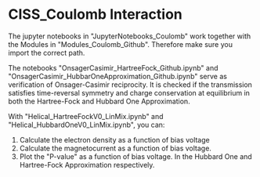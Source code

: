 # CISS_Coulomb Interaction
The jupyter notebooks in "JupyterNotebooks_Coulomb" work together with the Modules in "Modules_Coulomb_Github". Therefore make sure you import the correct path.

The notebooks "OnsagerCasimir_HartreeFock_Github.ipynb" and "OnsagerCasimir_HubbarOneApproximation_Github.ipynb" serve as verification of Onsager-Casimir reciprocity. It is checked if the transmission satisfies time-reversal symmetry and charge conservation at equilibrium in both the Hartree-Fock and Hubbard One Approximation.


With "Helical_HartreeFockV0_LinMix.ipynb" and "Helical_HubbardOneV0_LinMix.ipynb", you can:
1. Calculate the electron density as a function of bias voltage
2. Calculate the magnetocurrent as a function of bias voltage.
3. Plot the "P-value" as a function of bias voltage.
In the  Hubbard One and Hartree-Fock Approximation respectively.

